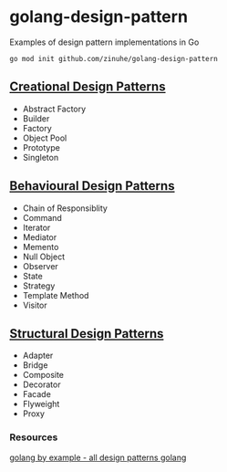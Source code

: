 # golang-design-pattern
Examples of design pattern implementations in Go


`go mod init github.com/zinuhe/golang-design-pattern`


## [Creational Design Patterns](https://github.com/zinuhe/golang-design-pattern/tree/main/creational)
* Abstract Factory
* Builder
* Factory
* Object Pool
* Prototype
* Singleton

## [Behavioural Design Patterns](https://github.com/zinuhe/golang-design-pattern/tree/main/behavioural)
* Chain of Responsiblity
* Command
* Iterator
* Mediator
* Memento
* Null Object
* Observer
* State
* Strategy
* Template Method
* Visitor

## [Structural Design Patterns](https://github.com/zinuhe/golang-design-pattern/tree/main/structural)
* Adapter
* Bridge
* Composite
* Decorator
* Facade
* Flyweight
* Proxy


### Resources
[golang by example - all design patterns golang](https://golangbyexample.com/all-design-patterns-golang/)
